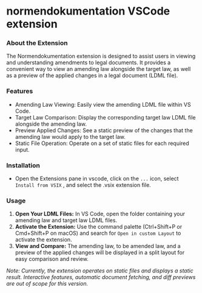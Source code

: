 # normendokumentation VSCode extension

### About the Extension

The Normendokumentation extension is designed to assist users in viewing and understanding amendments to legal documents. It provides a convenient way to view an amending law alongside the target law, as well as a preview of the applied changes in a legal document (LDML file).

### Features

- Amending Law Viewing: Easily view the amending LDML file within VS Code.
- Target Law Comparison: Display the corresponding target law LDML file alongside the amending law.
- Preview Applied Changes: See a static preview of the changes that the amending law would apply to the target law.
- Static File Operation: Operate on a set of static files for each required input.

### Installation

- Open the Extensions pane in vscode, click on the `...` icon, select `Install from VSIX` , and select the .vsix extension file.

### Usage

1. **Open Your LDML Files:** In VS Code, open the folder containing your amending law and target law LDML files.
2. **Activate the Extension:** Use the command palette (Ctrl+Shift+P or Cmd+Shift+P on macOS) and search for `Open in custom Layout` to activate the extension.
3. **View and Compare:** The amending law, to be amended law, and a preview of the applied changes will be displayed in a split layout for easy comparison and review.

_Note: Currently, the extension operates on static files and displays a static result. Interactive features, automatic document fetching, and diff previews are out of scope for this version._
